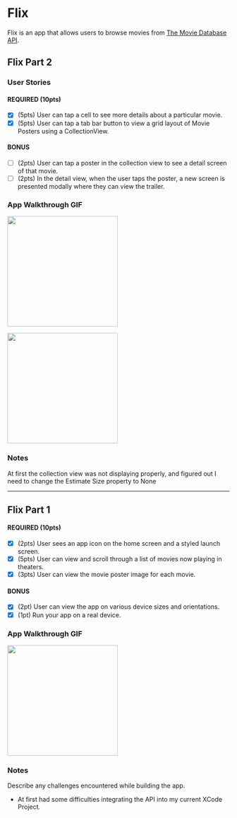 # Flix

Flix is an app that allows users to browse movies from [The Movie Database API](http://docs.themoviedb.apiary.io/#).

## Flix Part 2

### User Stories

#### REQUIRED (10pts)
- [x] (5pts) User can tap a cell to see more details about a particular movie.
- [x] (5pts) User can tap a tab bar button to view a grid layout of Movie Posters using a CollectionView.

#### BONUS
- [ ] (2pts) User can tap a poster in the collection view to see a detail screen of that movie.
- [ ] (2pts) In the detail view, when the user taps the poster, a new screen is presented modally where they can view the trailer.

### App Walkthrough GIF
<img src="https://media.giphy.com/media/o3hzigP11iHYUeEVjF/giphy.gif" width=250><br>

<img src="https://media.giphy.com/media/RnYXNA3CVq1wa1OQhh/giphy.gif" width=250><br>

### Notes
At first the collection view was not displaying properly, and figured out I need to change the Estimate Size property to None

---

## Flix Part 1

#### REQUIRED (10pts)
- [x] (2pts) User sees an app icon on the home screen and a styled launch screen.
- [x] (5pts) User can view and scroll through a list of movies now playing in theaters.
- [x] (3pts) User can view the movie poster image for each movie.

#### BONUS
- [x] (2pt) User can view the app on various device sizes and orientations.
- [x] (1pt) Run your app on a real device.

### App Walkthrough GIF

<img src="https://media.giphy.com/media/Orr71TRBHeBwvGNfND/giphy.gif" width=250><br>

### Notes
Describe any challenges encountered while building the app.
- At first had some difficulties integrating the API into my current XCode Project.
